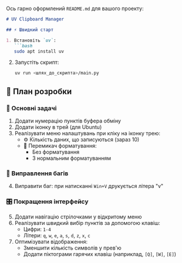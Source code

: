 Ось гарно оформлений `README.md` для вашого проекту:

```markdown
# UV Clipboard Manager

## ⚡ Швидкий старт

1. Встановіть `uv`:
   ```bash
   sudo apt install uv
   ```
2. Запустіть скрипт:
   ```bash
   uv run <шлях_до_скрипта>/main.py
   ```

## 📝 План розробки

### 🔢 Основні задачі
1. Додати нумерацію пунктів буфера обміну
2. Додати іконку в трей (для Ubuntu)
3. Реалізувати меню налаштувань при кліку на іконку трею:
   - ⚙️ Кількість даних, що записуються (зараз 10)
   - 🔘 Перемикач форматування:
     - Без форматування
     - З нормальним форматуванням

### 🐞 Виправлення багів
4. Виправити баг: при натисканні `Win+V` друкується літера "v"

### 🎛️ Покращення інтерфейсу
5. Додати навігацію стрілочками у відкритому меню
6. Реалізувати швидкий вибір пунктів за допомогою клавіш:
   - Цифри: `1-4`
   - Літери: `q`, `w`, `e`, `a`, `s`, `d`, `z`, `x`, `c`
7. Оптимізувати відображення:
   - Зменшити кількість символів у прев'ю
   - Додати піктограми гарячих клавіш (наприклад, `[Q]`, `[W]`, `[E]`)